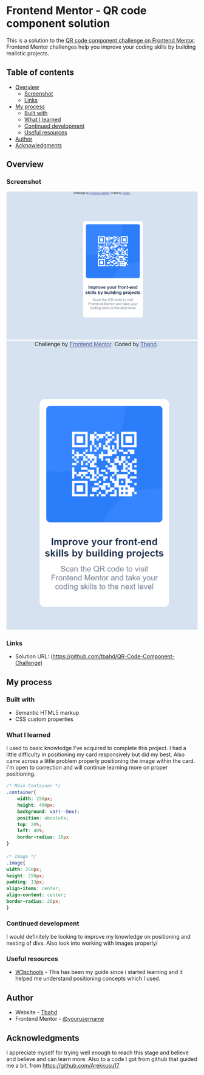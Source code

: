 # Frontend Mentor - QR code component solution

This is a solution to the [QR code component challenge on Frontend Mentor](https://www.frontendmentor.io/challenges/qr-code-component-iux_sIO_H). Frontend Mentor challenges help you improve your coding skills by building realistic projects. 

## Table of contents

- [Overview](#overview)
  - [Screenshot](#screenshot)
  - [Links](#links)
- [My process](#my-process)
  - [Built with](#built-with)
  - [What I learned](#what-i-learned)
  - [Continued development](#continued-development)
  - [Useful resources](#useful-resources)
- [Author](#author)
- [Acknowledgments](#acknowledgments)

## Overview

### Screenshot

![](/designs/Desktop%20Design.png)
![](/designs/Mobile%20design.png)

### Links

- Solution URL: (https://github.com/tbahd/QR-Code-Component-Challenge)


## My process

### Built with

- Semantic HTML5 markup
- CSS custom properties

### What I learned

I used to basic knowledge I've acquired to complete this project. I had a little difficulty in positioning my card responsively but did my best. Also came across a little problem properly positioning the image within the card.
I'm open to correction and will continue learning more on proper positioning.


```css
/* Main Container */
.container{
    width: 250px;
    height: 400px;
    background: var(--box);
    position: absolute;
    top: 20%;
    left: 40%;
    border-radius: 10px
}

/* Image */
.image{
width: 250px;
height: 250px;
padding: 13px;
align-items: center;
align-content: center;
border-radius: 20px;
}

```

### Continued development

I would definitely be looking to improve my knowledge on positioning and nesting of divs. Also look into working with images properly/ 

### Useful resources

- [ W3schools](https://www.w3schools.com) - This has been my guide since i started learning and it helped me understand positioning concepts which I used.

## Author

- Website - [Tbahd](https://github.com/tbahd)
- Frontend Mentor - [@yourusername](https://www.frontendmentor.io/profile/yourusername)



## Acknowledgments

I appreciate myself for trying well enough to reach this stage and believe and believe and can learn more.
Also to a code I got from github that guided me a bit, from https://github.com/Arekkusu17


